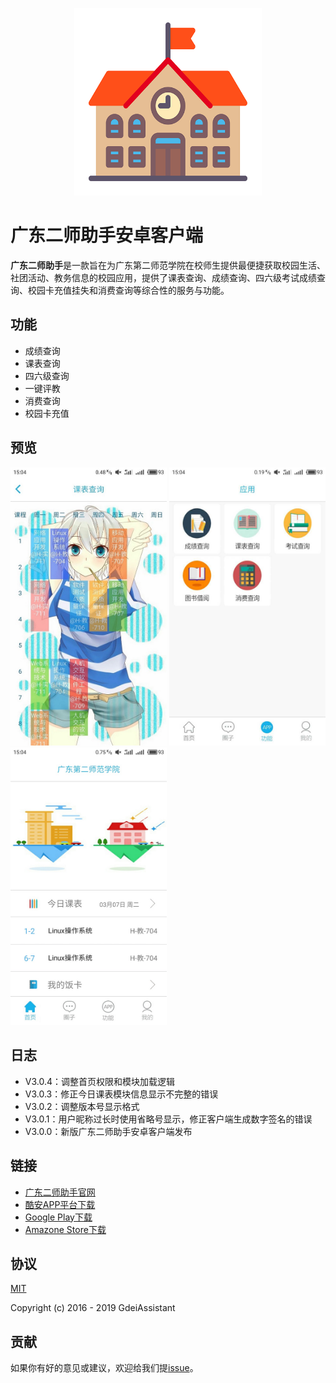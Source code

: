 <p align="center">
  <img width="300" src="./github/logo.png">
</p>

# 广东二师助手安卓客户端

**广东二师助手**是一款旨在为广东第二师范学院在校师生提供最便捷获取校园生活、社团活动、教务信息的校园应用，提供了课表查询、成绩查询、四六级考试成绩查询、校园卡充值挂失和消费查询等综合性的服务与功能。

## 功能

- 成绩查询
- 课表查询
- 四六级查询
- 一键评教
- 消费查询
- 校园卡充值

## 预览

<p>
  <img width="250" src="./github/screenshot_01.jpg">
  <img width="250" src="./github/screenshot_02.jpg">
  <img width="250" src="./github/screenshot_03.jpg">
</p>

## 日志

- V3.0.4：调整首页权限和模块加载逻辑
- V3.0.3：修正今日课表模块信息显示不完整的错误
- V3.0.2：调整版本号显示格式	
- V3.0.1：用户昵称过长时使用省略号显示，修正客户端生成数字签名的错误
- V3.0.0：新版广东二师助手安卓客户端发布

## 链接
- [广东二师助手官网](https://gdeiassistant.cn)
- [酷安APP平台下载](https://www.coolapk.com/apk/edu.gdei.gdeiassistant)
- [Google Play下载](https://play.google.com/store/apps/details?id=edu.gdei.gdeiassistant)
- [Amazone Store下载](https://www.amazon.cn/dp/B07932T9V8)

## 协议

[MIT](http://opensource.org/licenses/MIT)

Copyright (c) 2016 - 2019 GdeiAssistant

## 贡献

如果你有好的意见或建议，欢迎给我们提[issue](https://github.com/SweetRadish/GdeiAssistant-Android/issues)。